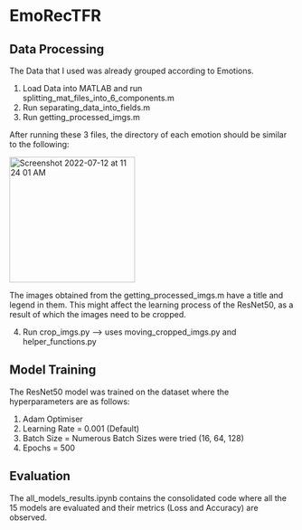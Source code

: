 # EmoRecTFR

## Data Processing

The Data that I used was already grouped according to Emotions.

1. Load Data into MATLAB and run splitting_mat_files_into_6_components.m
2. Run separating_data_into_fields.m
3. Run getting_processed_imgs.m

After running these 3 files, the directory of each emotion should be similar to the following:  

 <img width="222" alt="Screenshot 2022-07-12 at 11 24 01 AM" src="https://user-images.githubusercontent.com/65991949/178401995-cfc18460-2c92-4a25-a4a9-bfd82ec9fb36.png">

The images obtained from the getting_processed_imgs.m have a title and legend in them. This might affect the learning process of the ResNet50, as a result of which the images need to be cropped. 

4. Run crop_imgs.py --> uses moving_cropped_imgs.py and helper_functions.py

## Model Training
The ResNet50 model was trained on the dataset where the hyperparameters are as follows:

1. Adam Optimiser
2. Learning Rate = 0.001 (Default)
3. Batch Size = Numerous Batch Sizes were tried (16, 64, 128)
4. Epochs = 500

## Evaluation
The all_models_results.ipynb contains the consolidated code where all the 15 models are evaluated and their metrics (Loss and Accuracy) are observed.
